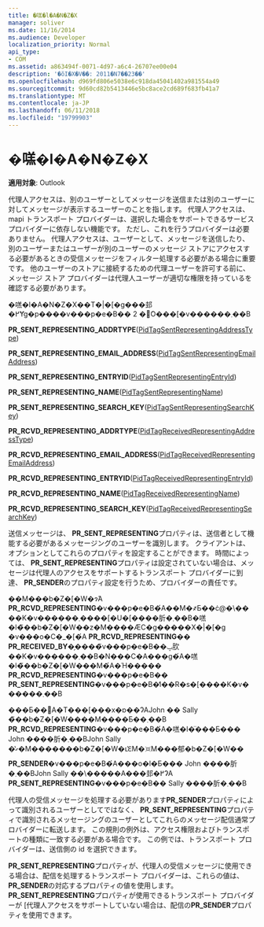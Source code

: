 ```yaml
---
title: �㗝�l�A�N�Z�X
manager: soliver
ms.date: 11/16/2014
ms.audience: Developer
localization_priority: Normal
api_type:
- COM
ms.assetid: a863494f-0071-4d97-a6c4-26707ee00e04
description: '�ŏI�X�V��: 2011�N7��23��'
ms.openlocfilehash: d969fd806e5038e6c918da45041402a981554a49
ms.sourcegitcommit: 9d60cd82b5413446e5bc8ace2cd689f683fb41a7
ms.translationtype: MT
ms.contentlocale: ja-JP
ms.lasthandoff: 06/11/2018
ms.locfileid: "19799903"
---
```

# <a name="delegate-access"></a>�㗝�l�A�N�Z�X

  
  
**適用対象**: Outlook 
  
代理人アクセスは、別のユーザーとしてメッセージを送信または別のユーザーに対してメッセージが表示するユーザーのことを指します。 代理人アクセスは、mapi トランスポート プロバイダーは、選択した場合をサポートできるサービス プロバイダーに依存しない機能です。 ただし、これを行うプロバイダーは必要ありません。 代理人アクセスは、ユーザーとして、メッセージを送信したり、別のユーザーまたはユーザーが別のユーザーのメッセージ ストアにアクセスする必要があるときの受信メッセージをフィルター処理する必要がある場合に重要です。 他のユーザーのストアに接続するための代理ユーザーを許可する前に、メッセージ ストア プロバイダーは代理人ユーザーが適切な権限を持っているを確認する必要があります。 
  
�㗝�l�A�N�Z�X��T�|�[�g���邽�߂Ɏg�p����v���p�e�B�� 2 �̃O���[�v������܂��B
  
 **PR_SENT_REPRESENTING_ADDRTYPE**([PidTagSentRepresentingAddressType](pidtagsentrepresentingaddresstype-canonical-property.md)) 
  
 **PR_SENT_REPRESENTING_EMAIL_ADDRESS**([PidTagSentRepresentingEmailAddress](pidtagsentrepresentingemailaddress-canonical-property.md)) 
  
 **PR_SENT_REPRESENTING_ENTRYID**([PidTagSentRepresentingEntryId](pidtagsentrepresentingentryid-canonical-property.md)) 
  
 **PR_SENT_REPRESENTING_NAME**([PidTagSentRepresentingName](pidtagsentrepresentingname-canonical-property.md)) 
  
 **PR_SENT_REPRESENTING_SEARCH_KEY**([PidTagSentRepresentingSearchKey](pidtagsentrepresentingsearchkey-canonical-property.md)) 
  
 **PR_RCVD_REPRESENTING_ADDRTYPE**([PidTagReceivedRepresentingAddressType](pidtagreceivedrepresentingaddresstype-canonical-property.md)) 
  
 **PR_RCVD_REPRESENTING_EMAIL_ADDRESS**([PidTagReceivedRepresentingEmailAddress](pidtagreceivedrepresentingemailaddress-canonical-property.md)) 
  
 **PR_RCVD_REPRESENTING_ENTRYID**([PidTagReceivedRepresentingEntryId](pidtagreceivedrepresentingentryid-canonical-property.md)) 
  
 **PR_RCVD_REPRESENTING_NAME**([PidTagReceivedRepresentingName](pidtagreceivedrepresentingname-canonical-property.md)) 
  
 **PR_RCVD_REPRESENTING_SEARCH_KEY**([PidTagReceivedRepresentingSearchKey](pidtagreceivedrepresentingsearchkey-canonical-property.md)) 
  
送信メッセージは、 **PR_SENT_REPRESENTING**プロパティは、送信者として機能する必要があるメッセージングのユーザーを識別します。 クライアントは、オプションとしてこれらのプロパティを設定することができます。 時間によっては、 **PR_SENT_REPRESENTING**プロパティは設定されていない場合は、メッセージは代理人のアクセスをサポートするトランスポート プロバイダーに到達、 **PR_SENDER**のプロパティ設定を行うため、プロバイダーの責任です。 
  
��M���b�Z�[�W�ɂ́A **PR_RCVD_REPRESENTING**�v���p�e�B�́A��M�҂Ƃ��ċ@�\����K�v������܂����[�U�[����肵�܂��B�㗝�l�̃��b�Z�[�W��z�M����ӔC�g�����X�|�[�g �v���o�C�_�[�́A **PR_RCVD_REPRESENTING**�� **PR_RECEIVED_BY**�̗����̃v���p�e�B��ݒ肷��K�v������܂��B�N���C�A���g�́A�㗝�l�̃��b�Z�[�W���M�́A�Ή����� **PR_RCVD_REPRESENTING**�v���p�e�B�� **PR_SENT_REPRESENTING**�v���p�e�B�̒l��R�s�[����K�v������܂��B 
  
���Ƃ��΁A�T���[���x�ɒ��ɁAJohn �� Sally �̃��b�Z�[�W����M����Ƃ��܂��B **PR_RCVD_REPRESENTING**�v���p�e�B�́A�㗝�l�̈���Ƃ��� John ����肵�܂��BJohn Sally �̔ގ�M�������b�Z�[�W�ւ̕ԐM�𑗐M���郁�b�Z�[�W�� **PR_SENDER**�v���p�e�B�́A���o�l�Ƃ��� John ����肵�܂��BJohn Sally ��\�����A���邽�߂ɁA **PR_SENT_REPRESENTING**�v���p�e�B�� Sally ����肵�܂��B 
  
代理人の受信メッセージを処理する必要があります**PR_SENDER**プロパティによって識別されるユーザーとしてではなく、 **PR_SENT_REPRESENTING**プロパティで識別されるメッセージングのユーザーとしてこれらのメッセージ配信通常プロバイダーに転送します。 この規則の例外は、アクセス権限およびトランスポートの種類に一致する必要がある場合です。 この例では、トランスポート プロバイダーは、送信側の id を選択できます。 
  
**PR_SENT_REPRESENTING**プロパティが、代理人の受信メッセージに使用できる場合は、配信を処理するトランスポート プロバイダーは、これらの値は、 **PR_SENDER**の対応するプロパティの値を使用します。 **PR_SENT_REPRESENTING**プロパティが使用できるトランスポート プロバイダーが [代理人アクセスをサポートしていない場合は、配信の**PR_SENDER**プロパティを使用できます。 
  

